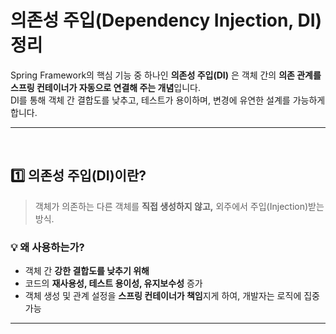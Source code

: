 # 의존성 주입(Dependency Injection, DI) 정리
Spring Framework의 핵심 기능 중 하나인 **의존성 주입(DI)** 은 객체 간의 **의존 관계를 스프링 컨테이너가 자동으로 연결해 주는 개념**입니다.  
DI를 통해 객체 간 결합도를 낮추고, 테스트가 용이하며, 변경에 유연한 설계를 가능하게 합니다.

---
<br>

## 1️⃣ 의존성 주입(DI)이란?
> 객체가 의존하는 다른 객체를 **직접 생성하지 않고,** 외주에서 주입(Injection)받는 방식.

### 💡 왜 사용하는가?
- 객체 간 **강한 결합도를 낮추기 위해**
- 코드의 **재사용성, 테스트 용이성, 유지보수성** 증가
- 객체 생성 및 관계 설정을 **스프링 컨테이너가 책임**지게 하여, 개발자는 로직에 집중 가능

---
<br>